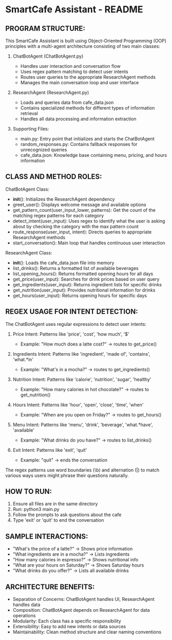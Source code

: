 SmartCafe Assistant - README
===============================

PROGRAM STRUCTURE:
-----------------
This SmartCafe Assistant is built using Object-Oriented Programming (OOP) principles with a multi-agent architecture consisting of two main classes:

1. ChatBotAgent (ChatBotAgent.py)
   - Handles user interaction and conversation flow
   - Uses regex pattern matching to detect user intents
   - Routes user queries to the appropriate ResearchAgent methods
   - Manages the main conversation loop and user interface

2. ResearchAgent (ResearchAgent.py)
   - Loads and queries data from cafe_data.json
   - Contains specialized methods for different types of information retrieval
   - Handles all data processing and information extraction

3. Supporting Files:
   - main.py: Entry point that initializes and starts the ChatBotAgent
   - random_responses.py: Contains fallback responses for unrecognized queries
   - cafe_data.json: Knowledge base containing menu, pricing, and hours information

CLASS AND METHOD ROLES:
----------------------

ChatBotAgent Class:
- __init__(): Initializes the ResearchAgent dependency
- greet_user(): Displays welcome message and available options
- get_pattern_count(user_input_lower, patterns): Get the count of the matching regex patterns for each category
- detect_intent(user_input): Uses regex to identify what the user is asking about by checking the category with the max pattern count
- route_response(user_input, intent): Directs queries to appropriate ResearchAgent methods
- start_conversation(): Main loop that handles continuous user interaction

ResearchAgent Class:
- __init__(): Loads the cafe_data.json file into memory
- list_drinks(): Returns a formatted list of available beverages
- list_opening_hours(): Returns formatted opening hours for all days
- get_price(user_input): Searches for drink prices based on user query
- get_ingredients(user_input): Returns ingredient lists for specific drinks
- get_nutrition(user_input): Provides nutritional information for drinks
- get_hours(user_input): Returns opening hours for specific days

REGEX USAGE FOR INTENT DETECTION:
--------------------------------
The ChatBotAgent uses regular expressions to detect user intents:

1. Price Intent: Patterns like 'price', 'cost', 'how much', '$'
   - Example: "How much does a latte cost?" → routes to get_price()

2. Ingredients Intent: Patterns like 'ingredient', 'made of', 'contains', 'what.*in'
   - Example: "What's in a mocha?" → routes to get_ingredients()

3. Nutrition Intent: Patterns like 'calorie', 'nutrition', 'sugar', 'healthy'
   - Example: "How many calories in hot chocolate?" → routes to get_nutrition()

4. Hours Intent: Patterns like 'hour', 'open', 'close', 'time', 'when'
   - Example: "When are you open on Friday?" → routes to get_hours()

5. Menu Intent: Patterns like 'menu', 'drink', 'beverage', 'what.*have', 'available'
   - Example: "What drinks do you have?" → routes to list_drinks()

6. Exit Intent: Patterns like 'exit', 'quit'
   - Example: "quit" → ends the conversation

The regex patterns use word boundaries (\b) and alternation (|) to match various ways users might phrase their questions naturally.

HOW TO RUN:
-----------
1. Ensure all files are in the same directory
2. Run: python3 main.py
3. Follow the prompts to ask questions about the cafe
4. Type 'exit' or 'quit' to end the conversation

SAMPLE INTERACTIONS:
-------------------
- "What's the price of a latte?" → Shows price information
- "What ingredients are in a mocha?" → Lists ingredients
- "How many calories in espresso?" → Shows nutritional info
- "What are your hours on Saturday?" → Shows Saturday hours
- "What drinks do you offer?" → Lists all available drinks

ARCHITECTURE BENEFITS:
---------------------
- Separation of Concerns: ChatBotAgent handles UI, ResearchAgent handles data
- Composition: ChatBotAgent depends on ResearchAgent for data operations
- Modularity: Each class has a specific responsibility
- Extensibility: Easy to add new intents or data sources
- Maintainability: Clean method structure and clear naming conventions